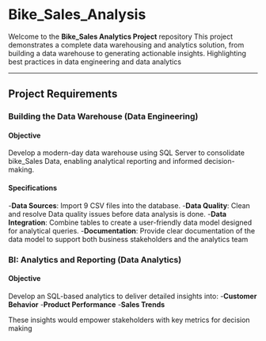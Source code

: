 # Bike_Sales_Analysis

Welcome to the **Bike_Sales Analytics Project** repository 
This project demonstrates a complete data warehousing and analytics solution, from building a data warehouse to generating actionable insights. Highlighting best practices in data engineering and data analytics

----

## Project Requirements

### Building the Data Warehouse (Data Engineering)

#### Objective
Develop a modern-day data warehouse using SQL Server to consolidate bike_Sales Data, enabling analytical reporting and informed decision-making.

#### Specifications
-**Data Sources**: Import 9 CSV files into the database.
-**Data Quality**: Clean and resolve Data quality issues before data analysis is done.
-**Data Integration**: Combine tables to create a user-friendly data model designed for analytical queries.
-**Documentation**: Provide clear documentation of the data model to support both business stakeholders and the analytics team

### BI: Analytics and Reporting (Data Analytics)

#### Objective
Develop an SQL-based analytics to deliver detailed insights into:
-**Customer Behavior**
-**Product Performance**
-**Sales Trends**

These insights would empower stakeholders with key metrics for decision making


